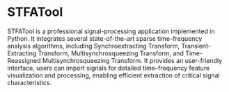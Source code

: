 # STFATool
STFATool is a professional signal-processing application implemented in Python. It integrates several state-of-the-art sparse time–frequency analysis algorithms, including Synchroextracting Transform, Transient-Extracting Transform, Multisynchrosqueezing Transform, and Time-Reassigned Multisynchrosqueezing Transform. It provides an user-friendly interface, users can import signals for detailed time–frequency feature visualization and processing, enabling efficient extraction of critical signal characteristics.
